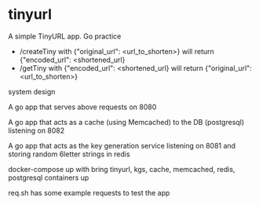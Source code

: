 # tinyurl
A simple TinyURL app.
Go practice

* /createTiny with {"original_url": <url_to_shorten>} will return {"encoded_url": <shortened_url}
* /getTiny with {"encoded_url": <shortened_url} will return {"original_url": <url_to_shorten>}

system design

A go app that serves above requests on 8080

A go app that acts as a cache (using Memcached) to the DB (postgresql) listening on 8082

A go app that acts as the key generation service listening on 8081 and storing random 6letter strings in redis

docker-compose up with bring tinyurl, kgs, cache, memcached, redis, postgresql containers up

req.sh has some example requests to test the app
